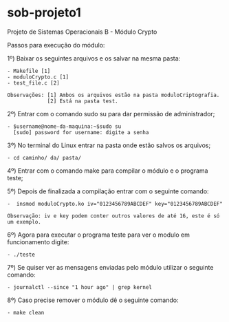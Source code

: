 # sob-projeto1
Projeto de Sistemas Operacionais B - Módulo Crypto

Passos para execução do módulo:

1º) Baixar os seguintes arquivos e os salvar na mesma pasta:
	
	- Makefile [1]
	- moduloCrypto.c [1]
	- test_file.c [2]
	
	Observações: [1] Ambos os arquivos estão na pasta moduloCriptografia.
				 [2] Está na pasta test.	
			
2º) Entrar com o comando sudo su para dar permissão de administrador;

	- $username@nome-da-maquina:~$sudo su
      [sudo] password for username: digite a senha

3º) No terminal do Linux entrar na pasta onde estão salvos os arquivos;

	- cd caminho/ da/ pasta/
	
4º) Entrar com o comando make para compilar o módulo e o programa teste;

5º) Depois de finalizada a compilação entrar com o seguinte comando:

	-  insmod moduloCrypto.ko iv="0123456789ABCDEF" key="0123456789ABCDEF"
	
	Observação: iv e key podem conter outros valores de até 16, este é só um exemplo.

6º) Agora para executar o programa teste para ver o modulo em funcionamento digite:

	- ./teste
	
7º) Se quiser ver as mensagens enviadas pelo módulo utilizar o seguinte comando:

	- journalctl --since "1 hour ago" | grep kernel
	
8º) Caso precise remover o módulo dê o seguinte comando:

	- make clean